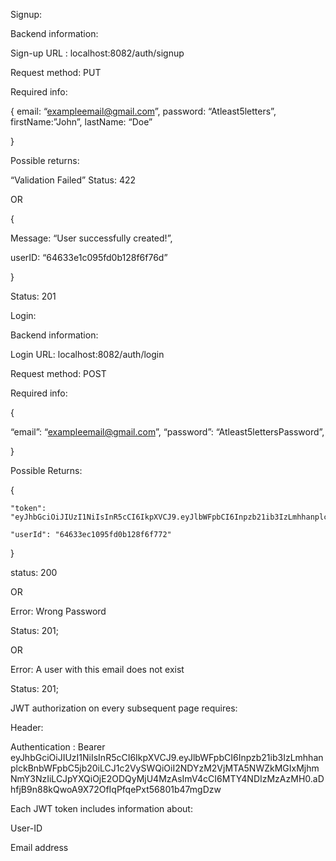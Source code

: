 Signup: 

Backend information: 

Sign-up URL : localhost:8082/auth/signup 

Request method: PUT 

Required info:  

{ 
email: “exampleemail@gmail.com”, 
password: “Atleast5letters”, 
firstName:”John”, 
lastName: “Doe” 

} 

Possible returns:  

“Validation Failed” Status: 422 

OR 

{ 

Message: “User successfully created!”, 

 userID: “64633e1c095fd0b128f6f76d” 

} 

Status: 201 

 

Login: 

Backend information: 

Login URL: localhost:8082/auth/login 

Request method: POST 

Required info:  

{ 

“email”: “exampleemail@gmail.com”, 
“password”: “Atleast5lettersPassword”, 

} 

 

Possible Returns: 

{ 

    "token": "eyJhbGciOiJIUzI1NiIsInR5cCI6IkpXVCJ9.eyJlbWFpbCI6Inpzb21ib3IzLmhhanplckBnbWFpbC5jb20iLCJ1c2VySWQiOiI2NDYzM2VjMTA5NWZkMGIxMjhmNmY3NzIiLCJpYXQiOjE2ODQyMjU4MzAsImV4cCI6MTY4NDIzMzAzMH0.aDhfjB9n88kQwoA9X72OfIqPfqePxt56801b47mgDzw", 

    "userId": "64633ec1095fd0b128f6f772" 

}  

status: 200 
 
OR 

Error: Wrong Password 

Status: 201; 

OR 

Error: A user with this email does not exist 

Status: 201; 

 

JWT authorization on every subsequent page requires: 

Header:  

Authentication : Bearer eyJhbGciOiJIUzI1NiIsInR5cCI6IkpXVCJ9.eyJlbWFpbCI6Inpzb21ib3IzLmhhanplckBnbWFpbC5jb20iLCJ1c2VySWQiOiI2NDYzM2VjMTA5NWZkMGIxMjhmNmY3NzIiLCJpYXQiOjE2ODQyMjU4MzAsImV4cCI6MTY4NDIzMzAzMH0.aDhfjB9n88kQwoA9X72OfIqPfqePxt56801b47mgDzw 

 

Each JWT token includes information about: 

User-ID 

Email address 